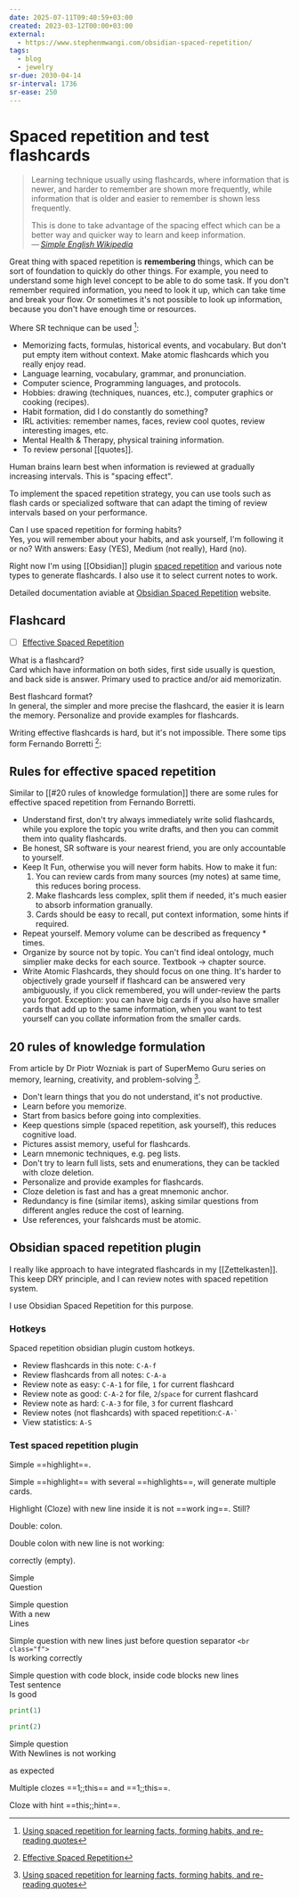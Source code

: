 ```yaml
---
date: 2025-07-11T09:40:59+03:00
created: 2023-03-12T00:00+03:00
external:
  - https://www.stephenmwangi.com/obsidian-spaced-repetition/
tags:
  - blog
  - jewelry
sr-due: 2030-04-14
sr-interval: 1736
sr-ease: 250
---
```


# Spaced repetition and test flashcards

> Learning technique usually using flashcards, where information that is newer, and harder to remember are shown more frequently, while information that is older and easier to remember is shown less frequently.
>
> This is done to take advantage of the spacing effect which can be a better way and quicker way to learn and keep information.\
> — <cite>[Simple English Wikipedia](https://simple.wikipedia.org/wiki/Spaced_repetition)</cite>

Great thing with spaced repetition is **remembering** things, which can be sort of foundation to quickly do other things. For example, you need to understand some high level concept to be able to do some task. If you don't remember required information, you need to look it up, which can take time and break your flow. Or sometimes it's not possible to look up information, because you don't have enough time or resources.

Where SR technique can be used [^1]:

- Memorizing facts, formulas, historical events, and vocabulary. But don't put empty item without context. Make atomic flashcards which you really enjoy read.
- Language learning, vocabulary, grammar, and pronunciation.
- Computer science, Programming languages, and protocols.
- Hobbies: drawing (techniques, nuances, etc.), computer graphics or cooking (recipes).
- Habit formation, did I do constantly do something?
- IRL activities: remember names, faces, review cool quotes, review interesting images, etc.
- Mental Health & Therapy, physical training information.
- To review personal [[quotes]].

Human brains learn best when information is reviewed at gradually increasing intervals. This is "spacing effect".

To implement the spaced repetition strategy, you can use tools such as flash cards or specialized software that can adapt the timing of review intervals based on your performance.

Can I use spaced repetition for forming habits?
<br class="f">
Yes, you will remember about your habits, and ask yourself, I'm following it or no? With answers: Easy (YES), Medium (not really), Hard (no).

Right now I'm using [[Obsidian]] plugin [spaced repetition](https://www.stephenmwangi.com/obsidian-spaced-repetition/) and various note types to generate flashcards. I also use it to select current notes to work.

Detailed documentation aviable at [Obsidian Spaced Repetition](https://www.stephenmwangi.com/obsidian-spaced-repetition/) website.

## Flashcard

- [ ] [Effective Spaced Repetition](https://borretti.me/article/effective-spaced-repetition)

What is a flashcard?
<br class="f">
Card which have information on both sides, first side usually is question, and back side is answer. Primary used to practice and/or aid memorizatin.

Best flashcard format?
<br class="f">
In general, the simpler and more precise the flashcard, the easier it is learn the memory. Personalize and provide examples for flashcards.

Writing effective flashcards is hard, but it's not impossible. There some tips form Fernando Borretti [^3]:

## Rules for effective spaced repetition

Similar to [[#20 rules of knowledge formulation]] there are some rules for effective spaced repetition from Fernando Borretti.

- Understand first, don't try always immediately write solid flashcards, while you explore the topic you write drafts, and then you can commit them into quality flashcards.
- Be honest, SR software is your nearest friend, you are only accountable to yourself.
- Keep It Fun, otherwise you will never form habits. How to make it fun:
  1. You can review cards from many sources (my notes) at same time, this reduces boring process.
  2. Make flashcards less complex, split them if needed, it's much easier to absorb information granually.
  3. Cards should be easy to recall, put context information, some hints if required.
- Repeat yourself. Memory volume can be described as frequency * times.
- Organize by source not by topic. You can't find ideal ontology, much simplier make decks for each source. Textbook → chapter source.
- Write Atomic Flashcards, they should focus on one thing. It's harder to objectively grade yourself if flashcard can be answered very ambiguously, if you click remembered, you will under-review the parts you forgot. Exception: you can have big cards if you also have smaller cards that add up to the same information, when you want to test yourself can you collate information from the smaller cards.

## 20 rules of knowledge formulation

From article by Dr Piotr Wozniak is part of SuperMemo Guru series on memory, learning, creativity, and problem-solving [^1].

- Don't learn things that you do not understand, it's not productive.
- Learn before you memorize.
- Start from basics before going into complexities.
- Keep questions simple (spaced repetition, ask yourself), this reduces cognitive load.
- Pictures assist memory, useful for flashcards.
- Learn mnemonic techniques, e.g. peg lists.
- Don't try to learn full lists, sets and enumerations, they can be tackled with cloze deletion.
- Personalize and provide examples for flashcards.
- Cloze deletion is fast and has a great mnemonic anchor.
- Redundancy is fine (similar items), asking similar questions from different angles reduce the cost of learning.
- Use references, your falshcards must be atomic.

## Obsidian spaced repetition plugin

I really like approach to have integrated flashcards in my [[Zettelkasten]]. This keep DRY principle, and I can review notes with spaced repetition system.

I use Obsidian Spaced Repetition for this purpose.

### Hotkeys

Spaced repetition obsidian plugin custom hotkeys.

- Review flashcards in this note:<wbr class="f"> `C-A-f` <!--SR:!2024-09-24,3,221-->
- Review flashcards from all notes:<wbr class="f"> `C-A-a` <!--SR:!2024-09-30,9,240-->
- Review note as easy:<wbr class="f"> `C-A-1` for file, `1` for current flashcard <!--SR:!2024-09-24,3,221-->
- Review note as good:<wbr class="f"> `C-A-2` for file, `2`/`space` for current flashcard <!--SR:!2024-09-27,11,241-->
- Review note as hard:<wbr class="f"> `C-A-3` for file, `3` for current flashcard <!--SR:!2024-09-29,13,261-->
- Review notes (not flashcards) with spaced repetition:<wbr class="f"> `` C-A-` `` <!--SR:!2024-09-22,1,222-->
- View statistics:<wbr class="f"> `A-S` <!--SR:!2024-09-22,1,220-->

### Test spaced repetition plugin

Simple ==highlight==. <!--SR:!2024-10-10,24,279-->

Simple ==highlight== with several ==highlights==, will generate multiple cards.

Highlight (Cloze) with new line inside it is not ==work ing==. Still?

Double:<wbr class="f"> colon. <!--SR:!2024-10-27,36,281-->

Double colon with new line is not working:<br class="f">
<!--SR:!2024-10-08,17,259--> correctly (empty).

Simple
<br class="f">
Question <!--SR:!2024-10-14,28,280-->

Simple question
<br class="f">
With a new\
Lines <!--SR:!2024-10-13,22,260-->

Simple question with new lines just before question separator `<br class="f">`
<br class="f">
Is working correctly <!--SR:!2024-09-25,9,261-->

Simple question with code block, inside code blocks new lines
<br class="f">
Test sentence\
Is good

```python
print(1)

print(2)
```

<!--SR:!2024-09-27,6,261-->

Simple question
<br class="f">
With Newlines is not working <!--SR:!2024-09-27,6,261-->

as expected

Multiple clozes ==1;;this== and ==1;;this==.

Cloze with hint ==this;;hint==.

[^1]: [Using spaced repetition for learning facts, forming habits, and re-reading quotes](https://andrewtmckenzie.com/spaced_repetition#)

[^2]: [20 rules of knowledge formulation - supermemo.guru](https://supermemo.guru/wiki/20_rules_of_knowledge_formulation)

[^3]: [Effective Spaced Repetition](https://borretti.me/article/effective-spaced-repetition)
